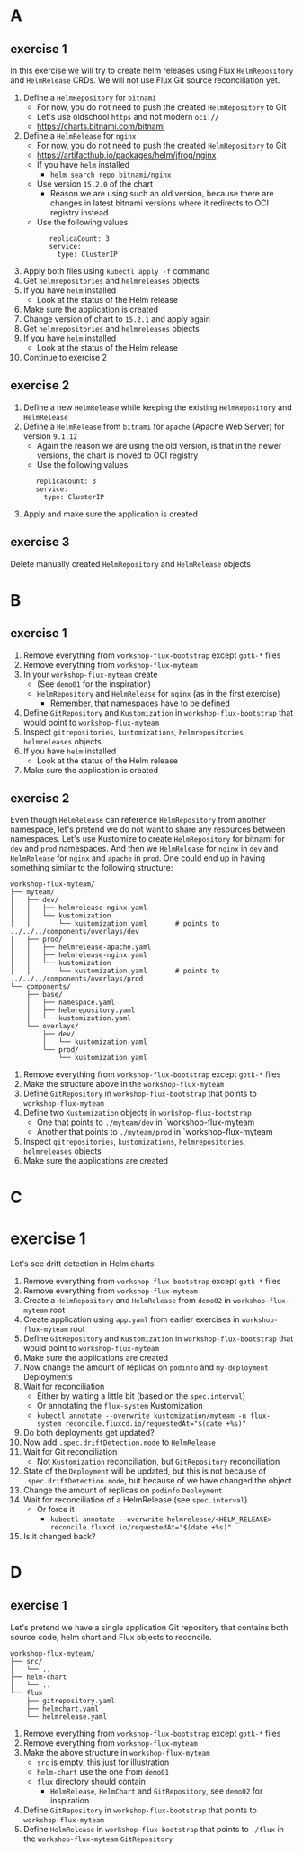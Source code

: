 # A

## exercise 1
In this exercise we will try to create helm releases using Flux `HelmRepository` and `HelmRelease` CRDs.
We will not use Flux Git source reconciliation yet.

1. Define a `HelmRepository` for `bitnami`
   * For now, you do not need to push the created `HelmRepository` to Git
   * Let's use oldschool `https` and not modern `oci://`
   * https://charts.bitnami.com/bitnami
2. Define a `HelmRelease` for `nginx`
   * For now, you do not need to push the created `HelmRepository` to Git
   * https://artifacthub.io/packages/helm/jfrog/nginx
   * If you have `helm` installed
     * `helm search repo bitnami/nginx`
   * Use version `15.2.0` of the chart
     * Reason we are using such an old version, because there are changes in latest bitnami versions where it redirects to OCI registry instead
   * Use the following values: 
      ```
         replicaCount: 3
         service:
           type: ClusterIP
     ```
3. Apply both files using `kubectl apply -f` command
4. Get `helmrepositories` and `helmreleases` objects
5. If you have `helm` installed
   * Look at the status of the Helm release
6. Make sure the application is created
7. Change version of chart to `15.2.1` and apply again
8. Get `helmrepositories` and `helmreleases` objects
9. If you have `helm` installed
   * Look at the status of the Helm release
10. Continue to exercise 2


## exercise 2
1. Define a new `HelmRelease` while keeping the existing `HelmRepository` and `HelmRelease` 
2. Define a `HelmRelease` from `bitnami` for `apache` (Apache Web Server) for version `9.1.12`
   * Again the reason we are using the old version, is that in the newer versions, the chart is moved to OCI registry
   * Use the following values:
    ```
       replicaCount: 3
       service:
         type: ClusterIP
   ```
3. Apply and make sure the application is created


## exercise 3
Delete manually created `HelmRepository` and `HelmRelease` objects


# B

## exercise 1

1. Remove everything from `workshop-flux-bootstrap` except `gotk-*` files
2. Remove everything from `workshop-flux-myteam`
3. In your `workshop-flux-myteam` create
   * (See `demo01` for the inspiration)
   * `HelmRepository` and `HelmRelease` for `nginx` (as in the first exercise)
     * Remember, that namespaces have to be defined
4. Define `GitRepository` and `Kustomization` in `workshop-flux-bootstrap` that would point to `workshop-flux-myteam`
5. Inspect `gitrepositories`, `kustomizations`, `helmrepositories`, `helmreleases` objects
6. If you have `helm` installed
   * Look at the status of the Helm release
7. Make sure the application is created


## exercise 2
Even though `HelmRelease` can reference `HelmRepository` from another namespace, let's pretend we do not want to share any resources between namespaces.
Let's use Kustomize to create `HelmRepository` for bitnami for `dev` and `prod` namespaces.
And then we `HelmRelease` for `nginx` in `dev` and `HelmRelease` for `nginx` and `apache` in `prod`.
One could end up in having something similar to the following structure:

```
workshop-flux-myteam/
├── myteam/
│   ├── dev/
│   │   ├── helmrelease-nginx.yaml
│   │   └── kustomization
│   │       └── kustomization.yaml       # points to ../../../components/overlays/dev
│   ├── prod/
│   │   ├── helmrelease-apache.yaml
│   │   ├── helmrelease-nginx.yaml
│   │   └── kustomization
│   │       └── kustomization.yaml       # points to ../../../components/overlays/prod
└── components/
    ├── base/
    │   ├── namespace.yaml
    │   ├── helmrepository.yaml
    │   └── kustomization.yaml
    └── overlays/
        ├── dev/
        │   └── kustomization.yaml
        └── prod/
            └── kustomization.yaml
```

1. Remove everything from `workshop-flux-bootstrap` except `gotk-*` files
2. Make the structure above in the `workshop-flux-myteam`
3. Define `GitRepository` in `workshop-flux-bootstrap` that points to `workshop-flux-myteam`
4. Define two `Kustomization` objects in `workshop-flux-bootstrap`
   * One that points to `./myteam/dev` in `workshop-flux-myteam
   * Another that points to `./myteam/prod` in `workshop-flux-myteam
5. Inspect `gitrepositories`, `kustomizations`, `helmrepositories`, `helmreleases` objects
6. Make sure the applications are created


# C

# exercise 1
Let's see drift detection in Helm charts.

1. Remove everything from `workshop-flux-bootstrap` except `gotk-*` files
2. Remove everything from `workshop-flux-myteam`
3. Create a `HelmRepository` and `HelmRelease` from `demo02` in `workshop-flux-myteam` root
4. Create application using `app.yaml` from earlier exercises in `workshop-flux-myteam` root
5. Define `GitRepository` and `Kustomization` in `workshop-flux-bootstrap` that would point to `workshop-flux-myteam`
6. Make sure the applications are created
7. Now change the amount of replicas on `podinfo` and `my-deployment` Deployments
8. Wait for reconciliation
   * Either by waiting a little bit (based on the `spec.interval`)
   * Or annotating the `flux-system` Kustomization
   * `kubectl annotate --overwrite kustomization/myteam -n flux-system reconcile.fluxcd.io/requestedAt="$(date +%s)"`
9. Do both deployments get updated?
10. Now add `.spec.driftDetection.mode` to `HelmRelease`
11. Wait for Git reconciliation
    * Not `Kustomization` reconciliation, but `GitRepository` reconciliation
12. State of the `Deployment` will be updated, but this is not because of `.spec.driftDetection.mode`, but because of we have changed the object
13. Change the amount of replicas on `podinfo` `Deployment`
14. Wait for reconciliation of a HelmRelease (see `spec.interval`)
    * Or force it
      * `kubectl annotate --overwrite helmrelease/<HELM_RELEASE> reconcile.fluxcd.io/requestedAt="$(date +%s)"`
15. Is it changed back?


# D

## exercise 1
Let's pretend we have a single application Git repository that contains both source code, helm chart and Flux objects to reconcile.

```
workshop-flux-myteam/
├── src/
│   └── ..
├── helm-chart
│   └── ..
└── flux
    ├── gitrepository.yaml
    ├── helmchart.yaml
    └── helmrelease.yaml
```

1. Remove everything from `workshop-flux-bootstrap` except `gotk-*` files
2. Remove everything from `workshop-flux-myteam`
3. Make the above structure in `workshop-flux-myteam`
   * `src` is empty, this just for illustration
   * `helm-chart` use the one from `demo01`
   * `flux` directory should contain
     * `HelmRelease`, `HelmChart` and `GitRepository`, see `demo02` for inspiration
4. Define `GitRepository` in `workshop-flux-bootstrap` that points to `workshop-flux-myteam`
5. Define `HelmRelease` in `workshop-flux-bootstrap` that points to `./flux` in the `workshop-flux-myteam` `GitRepository`
